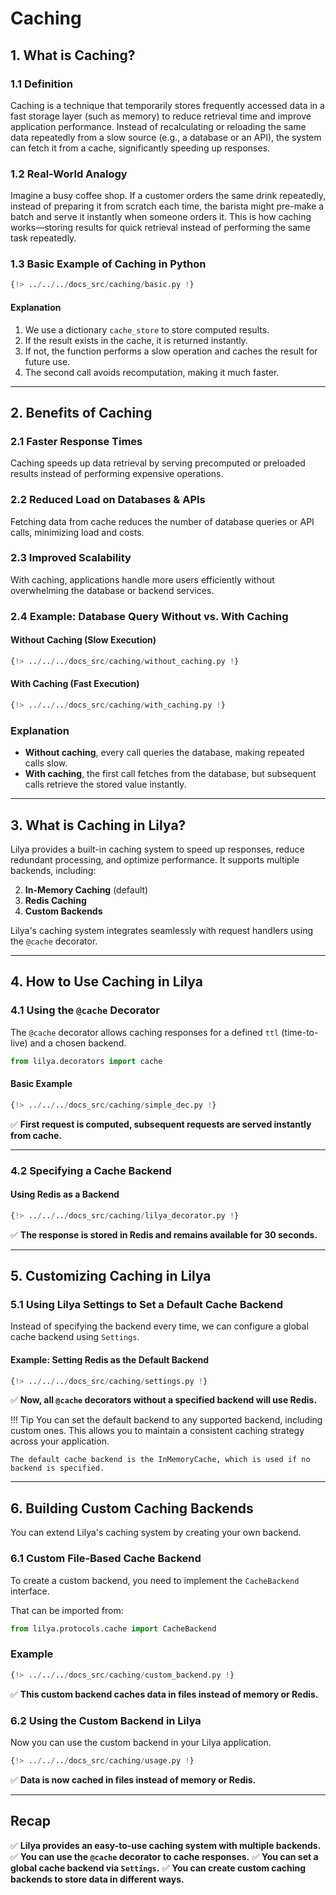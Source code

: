 # Caching

## **1. What is Caching?**

### **1.1 Definition**

Caching is a technique that temporarily stores frequently accessed data in a fast storage layer (such as memory)
to reduce retrieval time and improve application performance. Instead of recalculating or reloading the same data
repeatedly from a slow source (e.g., a database or an API), the system can fetch it from a cache,
significantly speeding up responses.

### **1.2 Real-World Analogy**

Imagine a busy coffee shop. If a customer orders the same drink repeatedly, instead of preparing it from scratch each
time, the barista might pre-make a batch and serve it instantly when someone orders it. This is how caching works—storing
results for quick retrieval instead of performing the same task repeatedly.

### **1.3 Basic Example of Caching in Python**

```python
{!> ../../../docs_src/caching/basic.py !}
```

####  Explanation

1. We use a dictionary `cache_store` to store computed results.
2. If the result exists in the cache, it is returned instantly.
3. If not, the function performs a slow operation and caches the result for future use.
4. The second call avoids recomputation, making it much faster.

---

## **2. Benefits of Caching**

### **2.1 Faster Response Times**

Caching speeds up data retrieval by serving precomputed or preloaded results instead of performing expensive operations.

### **2.2 Reduced Load on Databases & APIs**

Fetching data from cache reduces the number of database queries or API calls, minimizing load and costs.

### **2.3 Improved Scalability**

With caching, applications handle more users efficiently without overwhelming the database or backend services.

### **2.4 Example: Database Query Without vs. With Caching**

#### **Without Caching (Slow Execution)**

```python
{!> ../../../docs_src/caching/without_caching.py !}
```

#### **With Caching (Fast Execution)**

```python
{!> ../../../docs_src/caching/with_caching.py !}
```

### Explanation

- **Without caching**, every call queries the database, making repeated calls slow.
- **With caching**, the first call fetches from the database, but subsequent calls retrieve the stored value instantly.

---

## **3. What is Caching in Lilya?**

Lilya provides a built-in caching system to speed up responses, reduce redundant processing, and optimize performance.
It supports multiple backends, including:

2. **In-Memory Caching** (default)
2. **Redis Caching**
3. **Custom Backends**

Lilya's caching system integrates seamlessly with request handlers using the `@cache` decorator.

---

## **4. How to Use Caching in Lilya**

### **4.1 Using the `@cache` Decorator**

The `@cache` decorator allows caching responses for a defined `ttl` (time-to-live) and a chosen backend.

```python
from lilya.decorators import cache
```

#### **Basic Example**

```python
{!> ../../../docs_src/caching/simple_dec.py !}
```
✅ **First request is computed, subsequent requests are served instantly from cache.**

---

### **4.2 Specifying a Cache Backend**

#### **Using Redis as a Backend**

```python
{!> ../../../docs_src/caching/lilya_decorator.py !}
```
✅ **The response is stored in Redis and remains available for 30 seconds.**

---

## **5. Customizing Caching in Lilya**

### **5.1 Using Lilya Settings to Set a Default Cache Backend**

Instead of specifying the backend every time, we can configure a global cache backend using `Settings`.

#### **Example: Setting Redis as the Default Backend**

```python
{!> ../../../docs_src/caching/settings.py !}
```

✅ **Now, all `@cache` decorators without a specified backend will use Redis.**

!!! Tip
    You can set the default backend to any supported backend, including custom ones.
    This allows you to maintain a consistent caching strategy across your application.

    The default cache backend is the InMemoryCache, which is used if no backend is specified.

---

## **6. Building Custom Caching Backends**

You can extend Lilya's caching system by creating your own backend.

### **6.1 Custom File-Based Cache Backend**

To create a custom backend, you need to implement the `CacheBackend` interface.

That can be imported from:

```python
from lilya.protocols.cache import CacheBackend
```

### Example

```python
{!> ../../../docs_src/caching/custom_backend.py !}
```

✅ **This custom backend caches data in files instead of memory or Redis.**

### **6.2 Using the Custom Backend in Lilya**

Now you can use the custom backend in your Lilya application.

```python
{!> ../../../docs_src/caching/usage.py !}
```

✅ **Data is now cached in files instead of memory or Redis.**

---

## Recap

✅ **Lilya provides an easy-to-use caching system with multiple backends.**
✅ **You can use the `@cache` decorator to cache responses.**
✅ **You can set a global cache backend via `Settings`.**
✅ **You can create custom caching backends to store data in different ways.**
